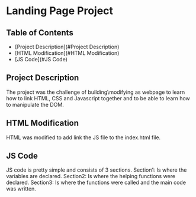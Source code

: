 # Landing Page Project

## Table of Contents

* [Project Description](#Project Description)
* [HTML Modification](#HTML Modification)
* [JS Code](#JS Code)

## Project Description

The project was the challenge of building\modifying as webpage to learn how to link HTML, CSS and Javascript together and to be able to learn how to manipulate the DOM.

## HTML Modification

HTML was modified to add link the JS file to the index.html file.

## JS Code

JS code is pretty simple and consists of 3 sections.
Section1: Is where the variables are declared.
Section2: Is where the helping functions were declared.
Section3: Is where the functions were called and the main code was written.


